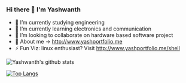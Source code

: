 ### Hi there 👋 I'm Yashwanth 


- 🔭 I’m currently studying engineering
- 🌱 I’m currently learning electronics and communication
- 👯 I’m looking to collaborate on hardware based software project 
- 💬 About me -> http://www.yashportfolio.me
- ⚡ Fun Viz: linux enthusiast? Visit http://www.yashportfolio.me/shell

![Yashwanth's github stats](https://github-readme-stats.vercel.app/api?username=yash1th15)

[![Top Langs](https://github-readme-stats.vercel.app/api/top-langs/?username=yash1th15)](https://github.com/yash1th15/github-readme-stats)
